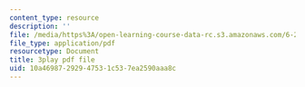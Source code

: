 ```yaml
---
content_type: resource
description: ''
file: /media/https%3A/open-learning-course-data-rc.s3.amazonaws.com/6-262-discrete-stochastic-processes-spring-2011/10a46987292947531c537ea2590aaa8c_uHMVJJHsym4.pdf
file_type: application/pdf
resourcetype: Document
title: 3play pdf file
uid: 10a46987-2929-4753-1c53-7ea2590aaa8c
---
```

